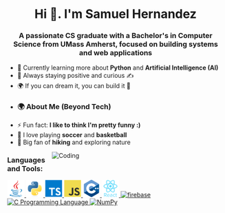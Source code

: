 

<h1 align="center">Hi 👋. I'm Samuel Hernandez</h1>
<h3 align="center">A passionate CS graduate with a Bachelor's in Computer Science from UMass Amherst, focused on building systems and web applications</h3>

- 🌱 Currently learning more about **Python** and **Artificial Intelligence (AI)**  
- :thought_balloon: Always staying positive and curious :writing_hand:  
-  :earth_africa: If you can dream it, you can build it :mage:
-  ### 🌍 About Me (Beyond Tech)
- ⚡ Fun fact: **I like to think I'm pretty funny :)**
- 🏀 I love playing **soccer** and **basketball**  
- 🌄 Big fan of **hiking** and exploring nature  

<img align="right" alt="Coding" width="400" src="https://media.tenor.com/GfSX-u7VGM4AAAAC/coding.gif">




<h3 align="left">Languages and Tools:</h3>
<p align="left"><a href="https://www.java.com" target="_blank" rel="noreferrer"> <img src="https://raw.githubusercontent.com/devicons/devicon/master/icons/java/java-original.svg" alt="java" width="40" height="40"/> </a>   <a href="https://www.python.org" target="_blank" rel="noreferrer"> <img src="https://raw.githubusercontent.com/devicons/devicon/master/icons/python/python-original.svg" alt="python" width="40" height="40"/> </a> <a href="https://www.typescriptlang.org/" target="_blank" rel="noreferrer">
    <img src="https://raw.githubusercontent.com/devicons/devicon/master/icons/typescript/typescript-original.svg" alt="typescript" width="40" height="40"/>
  </a>
  <a href="https://www.javascript.com/" target="_blank" rel="noreferrer">
    <img src="https://raw.githubusercontent.com/devicons/devicon/master/icons/javascript/javascript-original.svg" alt="javascript" width="40" height="40"/>   </a>
 </a> <a href="https://www.w3schools.com/cpp/" target="_blank" rel="noreferrer"> <img src="https://raw.githubusercontent.com/devicons/devicon/master/icons/cplusplus/cplusplus-original.svg" alt="cplusplus" width="40" height="40"/> </a><a href="https://reactjs.org/" target="_blank" rel="noreferrer"> <img src="https://raw.githubusercontent.com/devicons/devicon/master/icons/react/react-original-wordmark.svg" alt="react" width="40" height="40"/>
  <a href="https://firebase.google.com/" target="_blank" rel="noreferrer"> <img src="https://www.vectorlogo.zone/logos/firebase/firebase-icon.svg" alt="firebase" width="40" height="40"/> </a> <a href="https://en.wikipedia.org/wiki/C_(programming_language)" target="_blank" rel="noreferrer">
  <img src="https://upload.wikimedia.org/wikipedia/commons/1/19/C_Logo.png" alt="C Programming Language" width="40" height="40"/>
</a>
<a href="https://numpy.org/" target="_blank" rel="noreferrer">
  <img src="https://raw.githubusercontent.com/numpy/numpy/main/branding/logo/primary/numpylogo.svg" alt="NumPy" width="40" height="40"/>
</a>

